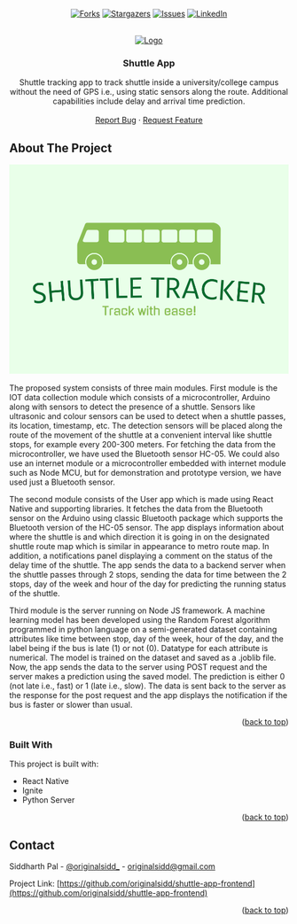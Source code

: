 <a name="readme-top"></a>

<!-- PROJECT SHIELDS -->

<center>

[![Forks][forks-shield]][forks-url]
[![Stargazers][stars-shield]][stars-url]
[![Issues][issues-shield]][issues-url]
[![LinkedIn][linkedin-shield]][linkedin-url]

</center>

<!-- PROJECT LOGO -->
<br />
<div align="center">
  <a href="https://github.com/othneildrew/Best-README-Template">
    <img src="static/images/logo.png" alt="Logo" width="400">
  </a>

  <h3 align="center">Shuttle App</h3>

  <p align="center">
    Shuttle tracking app to track shuttle inside a university/college campus without the need of GPS i.e., using static sensors along the route. Additional capabilities include delay and arrival time prediction.
    <br />
    <br />
    <a href="https://github.com/othneildrew/Best-README-Template/issues">Report Bug</a>
    ·
    <a href="https://github.com/othneildrew/Best-README-Template/issues">Request Feature</a>
  </p>
</div>

<!-- ABOUT THE PROJECT -->

## About The Project

![Main Menu][product-screenshot]

The proposed system consists of three main modules. First module is the IOT data
collection module which consists of a microcontroller, Arduino along with sensors to
detect the presence of a shuttle. Sensors like ultrasonic and colour sensors can be used to
detect when a shuttle passes, its location, timestamp, etc. The detection sensors will be
placed along the route of the movement of the shuttle at a convenient interval like shuttle
stops, for example every 200-300 meters. For fetching the data from the microcontroller,
we have used the Bluetooth sensor HC-05. We could also use an internet module or a
microcontroller embedded with internet module such as Node MCU, but for
demonstration and prototype version, we have used just a Bluetooth sensor.

The second module consists of the User app which is made using React Native and
supporting libraries. It fetches the data from the Bluetooth sensor on the Arduino using
classic Bluetooth package which supports the Bluetooth version of the HC-05 sensor.
The app displays information about where the shuttle is and which direction it is going
in on the designated shuttle route map which is similar in appearance to metro route map.
In addition, a notifications panel displaying a comment on the status of the delay time of
the shuttle. The app sends the data to a backend server when the shuttle passes through 2
stops, sending the data for time between the 2 stops, day of the week and hour of the day
for predicting the running status of the shuttle.

Third module is the server running on Node JS framework. A machine learning model
has been developed using the Random Forest algorithm programmed in python language
on a semi-generated dataset containing attributes like time between stop, day of the week, hour of the day, and the label being if the bus is late (1) or not (0). Datatype for each
attribute is numerical. The model is trained on the dataset and saved as a .joblib file. Now,
the app sends the data to the server using POST request and the server makes a prediction
using the saved model. The prediction is either 0 (not late i.e., fast) or 1 (late i.e., slow).
The data is sent back to the server as the response for the post request and the app displays
the notification if the bus is faster or slower than usual.

<p align="right">(<a href="#readme-top">back to top</a>)</p>

### Built With

This project is built with:

- React Native
- Ignite
- Python Server

<p align="right">(<a href="#readme-top">back to top</a>)</p>
<!-- CONTACT -->

## Contact

Siddharth Pal - [@originalsidd\_](https://www.instagram.com/originalsidd_) - originalsidd@gmail.com

Project Link: [https://github.com/originalsidd/shuttle-app-frontend](https://github.com/originalsidd/shuttle-app-frontend)

<p align="right">(<a href="#readme-top">back to top</a>)</p>

<!-- MARKDOWN LINKS & IMAGES -->

[forks-shield]: https://img.shields.io/github/forks/originalsidd/shuttle-app-frontend?style=for-the-badge
[forks-url]: https://github.com/originalsidd/shuttle-app-frontend/network/members
[stars-shield]: https://img.shields.io/github/stars/originalsidd/shuttle-app-frontend?style=for-the-badge
[stars-url]: https://github.com/originalsidd/shuttle-app-frontend/stargazers
[issues-shield]: https://img.shields.io/github/issues/originalsidd/shuttle-app-frontend?style=for-the-badge
[issues-url]: https://github.com/originalsidd/shuttle-app-frontend/issues
[linkedin-shield]: https://img.shields.io/badge/-LinkedIn-black.svg?style=for-the-badge&logo=linkedin&colorB=555
[linkedin-url]: https://linkedin.com/in/siddharthpal20
[product-screenshot]: assets/images/shuttle.png
